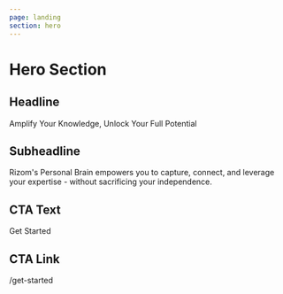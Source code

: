 ```yaml
---
page: landing
section: hero
---
```


# Hero Section

## Headline

Amplify Your Knowledge, Unlock Your Full Potential

## Subheadline

Rizom's Personal Brain empowers you to capture, connect, and leverage your expertise - without sacrificing your independence.

## CTA Text

Get Started

## CTA Link

/get-started
